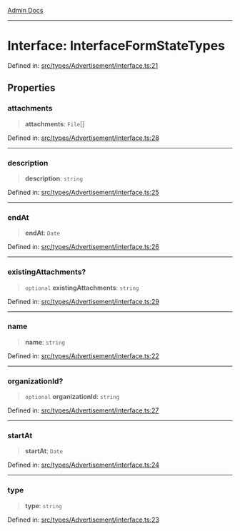 [Admin Docs](/)

---

# Interface: InterfaceFormStateTypes

Defined in: [src/types/Advertisement/interface.ts:21](https://github.com/PalisadoesFoundation/talawa-admin/blob/main/src/types/Advertisement/interface.ts#L21)

## Properties

### attachments

> **attachments**: `File`[]

Defined in: [src/types/Advertisement/interface.ts:28](https://github.com/PalisadoesFoundation/talawa-admin/blob/main/src/types/Advertisement/interface.ts#L28)

---

### description

> **description**: `string`

Defined in: [src/types/Advertisement/interface.ts:25](https://github.com/PalisadoesFoundation/talawa-admin/blob/main/src/types/Advertisement/interface.ts#L25)

---

### endAt

> **endAt**: `Date`

Defined in: [src/types/Advertisement/interface.ts:26](https://github.com/PalisadoesFoundation/talawa-admin/blob/main/src/types/Advertisement/interface.ts#L26)

---

### existingAttachments?

> `optional` **existingAttachments**: `string`

Defined in: [src/types/Advertisement/interface.ts:29](https://github.com/PalisadoesFoundation/talawa-admin/blob/main/src/types/Advertisement/interface.ts#L29)

---

### name

> **name**: `string`

Defined in: [src/types/Advertisement/interface.ts:22](https://github.com/PalisadoesFoundation/talawa-admin/blob/main/src/types/Advertisement/interface.ts#L22)

---

### organizationId?

> `optional` **organizationId**: `string`

Defined in: [src/types/Advertisement/interface.ts:27](https://github.com/PalisadoesFoundation/talawa-admin/blob/main/src/types/Advertisement/interface.ts#L27)

---

### startAt

> **startAt**: `Date`

Defined in: [src/types/Advertisement/interface.ts:24](https://github.com/PalisadoesFoundation/talawa-admin/blob/main/src/types/Advertisement/interface.ts#L24)

---

### type

> **type**: `string`

Defined in: [src/types/Advertisement/interface.ts:23](https://github.com/PalisadoesFoundation/talawa-admin/blob/main/src/types/Advertisement/interface.ts#L23)
